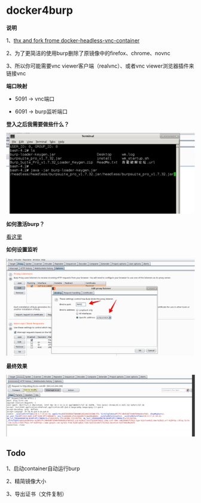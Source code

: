 # docker4burp
**说明**

1、[thx and fork frome docker-headless-vnc-container](https://github.com/ConSol/docker-headless-vnc-container)

2、为了更简洁的使用burp删除了原镜像中的firefox、chrome、novnc

3、所以你可能需要vnc viewer客户端（realvnc）、或者vnc viewer浏览器插件来链接vnc

**端口映射**

- 5091 -> vnc端口

- 6091 -> burp监听端口

**登入之后我需要做些什么？**

![start up burp-load](.pics/1.png)

**如何激活burp？**

[看这里](https://www.52pojie.cn/thread-691448-1-1.html)

**如何设置监听**

![set listener](.pics/2.png)

**最终效果**

![result](.pics/3.png)


## Todo

1、启动container自动运行burp

2、精简镜像大小

3、导出证书（文件复制）
